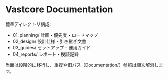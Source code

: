 # Vastcore Documentation

標準ディレクトリ構成:

- 01_planning/  計画・優先度・ロードマップ
- 02_design/    設計仕様・引き継ぎ文書
- 03_guides/    セットアップ・運用ガイド
- 04_reports/   レポート・検証記録

当面は段階的に移行し、重複や旧パス（Documentation/）参照は順次解消します。
